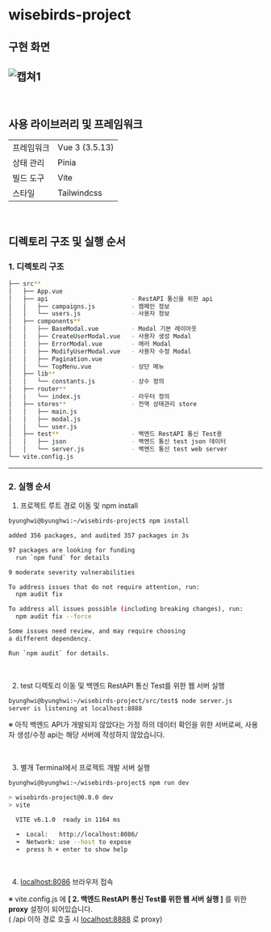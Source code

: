 
# wisebirds-project

## 구현 화면
![캡쳐1](https://github.com/user-attachments/assets/e2443f16-48db-4c5c-97a9-91902acae378)
---

<br>

## 사용 라이브러리 및 프레임워크

|  |  |
| --- | --- |
| 프레임워크  | Vue 3 (3.5.13) |
| 상태 관리 | Pinia |
| 빌드 도구 | Vite |
| 스타일 | Tailwindcss |

<br>

## 디렉토리 구조 및 실행 순서

### 1. 디렉토리 구조

```bash
├── src**
│   ├── App.vue
│   ├── api                       - RestAPI 통신을 위한 api
│   │   ├── campaigns.js          - 캠페인 정보
│   │   └── users.js              - 사용자 정보
│   ├── components**
│   │   ├── BaseModal.vue         - Modal 기본 레이아웃 
│   │   ├── CreateUserModal.vue   - 사용자 생성 Modal
│   │   ├── ErrorModal.vue        - 에러 Modal
│   │   ├── ModifyUserModal.vue   - 사용자 수정 Modal
│   │   ├── Pagination.vue
│   │   └── TopMenu.vue           - 상단 메뉴
│   ├── lib**
│   │   └── constants.js          - 상수 정의
│   ├── router**
│   │   └── index.js              - 라우터 정의
│   ├── stores**                  - 전역 상태관리 store
│   │   ├── main.js
│   │   ├── modal.js
│   │   └── user.js
│   ├── test**                    - 백엔드 RestAPI 통신 Test용
│   │   ├── json                  - 백엔드 통신 test json 데이터
│   │   └── server.js             - 백엔드 통신 test web server
└── vite.config.js
```

---
### 2. 실행 순서

1. 프로젝트 루트 경로 이동 및 npm install

```bash
byunghwi@byunghwi:~/wisebirds-project$ npm install

added 356 packages, and audited 357 packages in 3s

97 packages are looking for funding
  run `npm fund` for details

9 moderate severity vulnerabilities

To address issues that do not require attention, run:
  npm audit fix

To address all issues possible (including breaking changes), run:
  npm audit fix --force

Some issues need review, and may require choosing
a different dependency.

Run `npm audit` for details.
```
<br>

2. test 디렉토리 이동 및 백엔드 RestAPI 통신 Test를 위한 웹 서버 실행

```bash
byunghwi@byunghwi:~/wisebirds-project/src/test$ node server.js
server is listening at localhost:8888
```

 ※ 아직 백엔드 API가 개발되지 않았다는 가정 하의 데이터 확인을 위한 서버로써, 사용자 생성/수정 api는 해당 서버에 작성하지 않았습니다.

<br>

3. 별개 Terminal에서 프로젝트 개발 서버 실행

```bash
byunghwi@byunghwi:~/wisebirds-project$ npm run dev

> wisebirds-project@0.0.0 dev
> vite

  VITE v6.1.0  ready in 1164 ms

  ➜  Local:   http://localhost:8086/
  ➜  Network: use --host to expose
  ➜  press h + enter to show help

```  

<br>

4. [localhost:8086](http://localhost:8086) 브라우저 접속 

※ vite.config.js 에 **[ 2. 백엔드 RestAPI 통신 Test를 위한 웹 서버 실행 ]** 를 위한 **proxy** 설정이 되어있습니다.  
( /api 이하 경로 호출 시 [localhost:8888](http://localhost:8888) 로 proxy)

